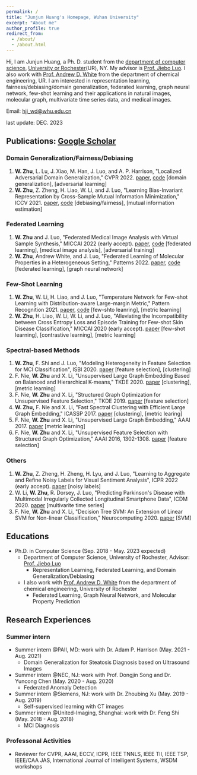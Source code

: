 ```yaml
---
permalink: /
title: "Junjun Huang's Homepage, Wuhan University"
excerpt: "About me"
author_profile: true
redirect_from: 
  - /about/
  - /about.html
---
```


Hi, I am Junjun Huang, a Ph. D. student from the [department of computer science](https://www.cs.rochester.edu/), [University or Rochester](https://rochester.edu/)(UR), NY. My advisor is [Prof. Jiebo Luo](https://www.cs.rochester.edu/u/jluo/). I also work with [Prof. Andrew D. White](https://thewhitelab.org/) from the department of chemical engineering, UR. I am interested in representation learning, fairness/debiasing/domain generalization, federated learning, graph neural network, few-shot learning and their applications in natural images, molecular graph, multivariate time series data, and medical images. 

<!---
Prior to coming to UR, I received my M.S. degree from Northwestern Polytechnical University, Xi'an China in 2018 advised by [Prof. Feiping Nie](https://scholar.google.com/citations?user=2oB4nAIAAAAJ&hl=en) and [Prof. Xuelong Li](https://scholar.google.com/citations?user=ahUibskAAAAJ&hl=en).
--->

Email: <hjj_wd@whu.edu.cn>


last update: DEC. 2023

## Publications: [Google Scholar](https://scholar.google.com/citations?user=pCIsMQIAAAAJ&hl=en)

### Domain Generalization/Fairness/Debiasing
  1. **W. Zhu**, L. Lu, J. Xiao, M. Han, J. Luo, and A. P. Harrison, "Localized Adversarial Domain Generalization," CVPR 2022. [paper](), [code]() [domain generalization], [adversarial learning] 
  2. **W. Zhu**, Z. Zheng, H. Liao, W. Li, and J. Luo, "Learning Bias-Invariant Representation by Cross-Sample Mutual Information Minimization," ICCV 2021. [paper](https://arxiv.org/pdf/2108.05449.pdf), [code](https://github.com/zwvews/csad) [debiasing/fairness], [mutual information estimation] 
  
### Federated Learning
  1. **W. Zhu** and J. Luo, "Federated Medical Image Analysis with Virtual Sample Synthesis," MICCAI 2022 (early accept). [paper](), [code]() [federated learning], [medical image analysis], [adversarial training]
  2. **W. Zhu**, Andrew White, and J. Luo, "Federated Learning of Molecular Properties in a Heterogeneous Setting," Patterns 2022. [paper](https://arxiv.org/abs/2109.07258), [code](https://github.com/ur-whitelab/fedchem) [federated learning], [graph neural network] 

### Few-Shot Learning
  1. **W. Zhu**, W. Li, H. Liao, and J. Luo, "Temperature Network for Few-shot Learning with Distribution-aware Large-margin Metric," Pattern Recognition 2021. [paper](https://www.sciencedirect.com/science/article/abs/pii/S0031320320306002), [code](https://github.com/zwvews/TemperatureNetwork) [few-shto leanring], [metric learning]
  2. **W. Zhu**, H. Liao, W. Li, W. Li, and J. Luo, "Alleviating the Incompatibility between Cross Entropy Loss and Episode Training for Few-shot Skin Disease Classification," MICCAI 2020 (early accept). [paper](https://arxiv.org/abs/2004.09694) [few-shot learning], [contrastive learning], [metric learning]
  
### Spectral-based Methods
  1. **W. Zhu**, F. Shi and J. Luo, "Modeling Heterogeneity in Feature Selection for MCI Classification", ISBI 2020. [paper](https://ieeexplore.ieee.org/abstract/document/9098725) [feature selection], [clustering]
  2. F. Nie, **W. Zhu** and X. Li, "Unsupervised Large Graph Embedding Based on Balanced and Hierarchical K-means," TKDE 2020. [paper](https://ieeexplore.ieee.org/abstract/document/9109708) [clustering], [metric learning]
  3. F. Nie, **W. Zhu** and X. Li, "Structured Graph Optimization for Unsupervised Feature Selection," TKDE 2019. [paper](https://ieeexplore.ieee.org/abstract/document/8815854) [feature selection]
  4. **W. Zhu,** F. Nie and X. Li, "Fast Spectral Clustering with Efficient Large Graph Embedding," ICASSP 2017. [paper](https://ieeexplore.ieee.org/abstract/document/7952605) [clustering], [metric learing]
  5. F. Nie, **W. Zhu** and X. Li, "Unsupervised Large Graph Embedding," AAAI 2017. [paper](https://aaai.org/ocs/index.php/AAAI/AAAI17/paper/view/14404/0) [metric learning]
  6. F. Nie, **W. Zhu** and X. Li, "Unsupervised Feature Selection with Structured Graph Optimization," AAAI 2016, 1302-1308. [paper](https://www.aaai.org/ocs/index.php/AAAI/AAAI16/paper/viewPDFInterstitial/12180/11737) [feature selection]

### Others
  1.  **W. Zhu**, Z. Zheng, H. Zheng, H. Lyu, and J. Luo, "Learning to Aggregate and Refine Noisy Labels for Visual Sentiment Analysis", ICPR 2022 (early accept). [paper](https://arxiv.org/pdf/2109.07509.pdf) [noisy labels]
  2.  W. Li, **W. Zhu**, R. Dorsey, J. Luo, "Predicting Parkinson's Disease with Multimodal Irregularly Collected Longitudinal Smartphone Data", ICDM 2020. [paper](https://arxiv.org/abs/2009.11999) [multivarite time series]
  3.  F. Nie, **W. Zhu** and X. Li, "Decision Tree SVM: An Extension of Linear SVM for Non-linear Classification," Neurocomputing 2020. [paper](https://www.sciencedirect.com/science/article/abs/pii/S0925231219314304) [SVM]


## Educations
  * Ph.D. in Computer Science (Sep. 2018 - May. 2023 expected)
    * Department of Computer Science, University of Rochester, Advisor: [Prof. Jiebo Luo](https://www.cs.rochester.edu/u/jluo/)
      * Representation Learning, Federated Learning, and Domain Generalization/Debiasing 
    * I also work with [Prof. Andrew D. White](https://thewhitelab.org/) from the department of chemical engineering, University of Rochester
      * Federated Learning, Graph Neural Network, and Molecular Property Prediction 
    
<!---
  * M.S. in Computer Science (Sep. 2015 - May. 2018)
    * School of Computer Science, Northwestern Polytechnical University, Xi'an
      * Advisor, [Prof. Feiping Nie](https://scholar.google.com/citations?user=2oB4nAIAAAAJ&hl=en) and [Prof. Xuelong Li](https://scholar.google.com/citations?user=ahUibskAAAAJ&hl=en)
      * SVM, Spectral-based feature selection and clustering 
  * B.S. in Software Engineering (Sep. 2011 - Jul. 2015)
    * School of Software and Microelectronics, Northwestern Polytechnical University, Xi'an
--->

## Research Experiences   
### Summer intern
  * Summer intern @PAII, MD: work with Dr. Adam P. Harrison (May. 2021 - Aug. 2021)
    * Domain Generalization for Steatosis Diagnosis based on Ultrasound Images   
  * Summer intern @NEC, NJ: work with Prof. Dongjin Song and Dr. Yuncong Chen (May. 2020 - Aug. 2020)
    * Federated Anomaly Detection  
  * Summer intern @Siemens, NJ: work with Dr. Zhoubing Xu (May. 2019 - Aug. 2019)
    * Self-supervised learning with CT images 
  * Summer intern @United-Imaging, Shanghai: work with Dr. Feng Shi (May. 2018 - Aug. 2018)
    * MCI Diagnosis 

### Professonal Activities
  * Reviewer for CVPR, AAAI, ECCV, ICPR, IEEE TNNLS, IEEE TII, IEEE TSP, IEEE/CAA JAS, International Journal of Intelligent Systems, WSDM workshops
